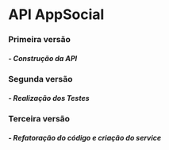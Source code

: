 # API AppSocial

### Primeira versão
##### - Construção da API

### Segunda versão
#####  - Realização dos Testes

### Terceira versão 
##### - Refatoração do código e criação do service
